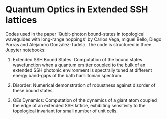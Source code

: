 # Quantum Optics in Extended SSH lattices
Codes used in the paper 'Qubit-photon bound-states in topological waveguides with long-range hoppings' by Carlos Vega, miguel Bello, Diego Porras and Alejandro González-Tudela. The code is structured in three Jupyter notebooks:

1. Extended SSH Bound States: Computation of the bound states wavefunction when a quantum emitter coupled to the bulk of an extended SSH photonic environment is spectrally tuned at different energy band-gaps of the bath hamiltonian spectrum.

2. Disorder: Numerical demonstration of robustness against disorder of these bound states.

3. QEs Dynamics: Computation of the dynamics of a giant atom coupled the edge of an extended SSH lattice, exhibiting sensitivity to the topological invariant for small number of unit cells.
